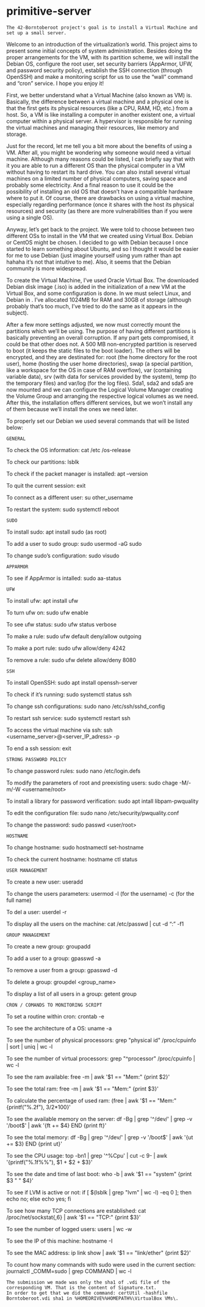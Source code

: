 # primitive-server

	The 42-Borntoberoot project's goal is to install a Virtual Machine and set up a small server.

Welcome to an introduction of the virtualization’s world. This project aims to present some initial concepts of system administration. Besides doing the proper arrangements for the VM, with its partition scheme, we will install the Debian OS, configure the root user, set security barriers (AppArmor, UFW, and password security policy), establish the SSH connection (through OpenSSH) and make a monitoring script for us to use the “wall” command and “cron” service. I hope you enjoy it!
		
First, we better understand what a Virtual Machine (also known as VM) is. Basically, the difference between a virtual machine and a physical one is that the first gets its physical resources (like a CPU, RAM, HD, etc.) from a host. So, a VM is like installing a computer in another existent one, a virtual computer within a physical server. A hypervisor is responsible for running the virtual machines and managing their resources, like memory and storage.

Just for the record, let me tell you a bit more about the benefits of using a VM. After all, you might be wondering why someone would need a virtual machine. Although many reasons could be listed, I can briefly say that with it you are able to run a different OS than the physical computer in a VM without having to restart its hard drive. You can also install several virtual machines on a limited number of physical computers, saving space and probably some electricity. And a final reason to use it could be the possibility of installing an old OS that doesn’t have a compatible hardware where to put it. Of course, there are drawbacks on using a virtual machine, especially regarding performance (once it shares with the host its physical resources) and security (as there are more vulnerabilities than if you were using a single OS).
		
Anyway, let’s get back to the project. We were told to choose between two different OSs to install in the VM that we created using Virtual Box. Debian or CentOS might be chosen. I decided to go with Debian because I once started to learn something about Ubuntu, and so I thought it would be easier for me to use Debian (just imagine yourself using yum rather than apt hahaha it’s not that intuitive to me). Also, it seems that the Debian community is more widespread.
	
To create the Virtual Machine, I’ve used Oracle Virtual Box. The downloaded Debian disk image (.iso) is added in the initialization of a new VM at the Virtual Box, and some configuration is done. In <type> we must select Linux, and Debian in <version>. I’ve allocated 1024MB for RAM and 30GB of storage (although probably that’s too much, I’ve tried to do the same as it appears in the subject).
	
After a few more settings adjusted, we now must correctly mount the partitions which we’ll be using. The purpose of having different partitions is basically preventing an overall corruption. If any part gets compromised, it could be that other does not. A 500 MB non-encrypted partition is reserved to boot (it keeps the static files to the boot loader). The others will be encrypted, and they are destinated for: root (the home directory for the root user), home (hosting the user home directories), swap (a special partition, like a workspace for the OS in case of RAM overflow), var (containing variable data), srv (with data for services provided by the system), temp (to the temporary files) and var/log (for the log files). Sda1, sda2 and sda5 are now mounted and we can configure the Logical Volume Manager creating the Volume Group and arranging the respective logical volumes as we need.  After this, the installation offers different services, but we won’t install any of them because we’ll install the ones we need later.

To properly set our Debian we used several commands that will be listed below:

	GENERAL
	
To check the OS information: cat /etc /os-release
	
To check our partitions: lsblk
	
To check if the packet manager is installed: apt –version
	
To quit the current session: exit
	
To connect as a different user: su other_username
	
To restart the system: sudo systemctl reboot

	SUDO

To install sudo: apt install sudo (as root)
	
To add a user to sudo group: sudo usermod -aG sudo <username>
	
To change sudo’s configuration: sudo visudo
	

	APPARMOR
	
To see if AppArmor is intalled: sudo aa-status
	

	UFW
	
To install ufw: apt install ufw
	
To turn ufw on: sudo ufw enable
	
To see ufw status: sudo ufw status verbose
	
To make a rule: sudo ufw default deny/allow outgoing
	
To make a port rule: sudo ufw allow/deny 4242
	
To remove a rule: sudo ufw delete allow/deny 8080
	

	SSH
	
To install OpenSSH: sudo apt install openssh-server
	
To check if it’s running: sudo systemctl status ssh
	
To change ssh configurations: sudo nano /etc/ssh/sshd_config
	
To restart ssh service: sudo systemctl restart ssh
	
To access the virtual machine via ssh: ssh <username_server>@<server_IP_adress> -p <ssh-port>
	
To end a ssh session: exit
	

	STRONG PASSWORD POLICY
	
To change password rules: sudo nano /etc/login.defs
	
To modify the parameters of root and preexisting users: sudo chage -M/-m/-W <username/root>
	
To install a library for password verification: sudo apt intall libpam-pwquality
	
To edit the configuration file: sudo nano /etc/security/pwquality.conf
	
To change the password: sudo passwd <user/root>

	
	HOSTNAME
	
To change hostname: sudo hostnamectl set-hostname <newhostname>
	
To check the current hostname: hostname ctl status
	
	
	USER MANAGEMENT
	
To create a new user: useradd <username>
	
To change the users parameters: usermod -l (for the username) -c (for the full name)
	
To del a user: userdel -r <username>
	
To display all the users on the machine: cat /etc/passwd | cut -d “:” -f1
	

	
	GROUP MANAGEMENT
	
To create a new group: groupadd <groupname>
	
To add a user to a group: gpasswd -a <username>
	
To remove a user from a group: gpasswd -d <username>
	
To delete a group: groupdel <group_name>
	
To display a list of all users in a group: getent group <groupname>
	

	
	CRON / COMANDS TO MONITORING SCRIPT
	
To set a routine within cron: crontab -e
	
To see the architecture of a OS: uname -a
	
To see the number of physical processors: grep "physical id" /proc/cpuinfo | sort | uniq | wc -l
	
To see the number of virtual processors: grep "^processor" /proc/cpuinfo | wc -l
	
To see the ram available: free -m | awk '$1 == "Mem:" {print $2}'
	
To see the total ram: free -m | awk '$1 == "Mem:" {print $3}'
	
To calculate the percentage of used ram: (free | awk '$1 == "Mem:" {printf("%.2f"), $3/$2*100}'
	
To see the available memory on the server: df -Bg | grep '^/dev/' | grep -v '/boot$' | awk '{ft += $4} END {print ft}'
	
To see the total memory: df -Bg | grep '^/dev/' | grep -v '/boot$' | awk '{ut += $3} END {print ut}'
	
To see the CPU usage: top -bn1 | grep '^%Cpu' | cut -c 9- | awk '{printf("%.1f%%"), $1 + $2 + $3}'
	
To see the date and time of last boot: who -b | awk '$1 == "system" {print $3 " " $4}'
	
To see if LVM is active or not:  if [ $(lsblk | grep "lvm" | wc -l) -eq 0 ]; then echo no; else echo yes; fi
	
To see how many TCP connections are established: cat /proc/net/sockstat{,6} | awk '$1 == "TCP:" {print $3}'
	
To see the number of logged users: users | wc -w
	
To see the IP of this machine: hostname -I
	
To see the MAC address: ip link show | awk '$1 == "link/ether" {print $2}'
	
To count how many commands with sudo were used in the current section: journalctl _COMM=sudo | grep COMMAND | wc -l
	
	The submission we made was only the sha1 of .vdi file of the corresponding VM. That is the content of Signature.txt.
	In order to get that we did the command: certUtil -hashfile Borntoberoot.vdi sha1 in %HOMEDRIVE%%HOMEPATH%\VirtualBox VMs\.
	
